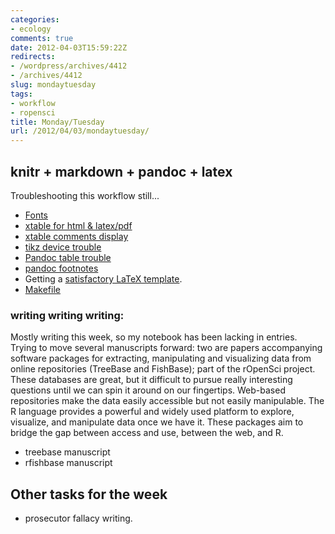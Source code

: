 ```yaml
---
categories:
- ecology
comments: true
date: 2012-04-03T15:59:22Z
redirects:
- /wordpress/archives/4412
- /archives/4412
slug: mondaytuesday
tags:
- workflow
- ropensci
title: Monday/Tuesday
url: /2012/04/03/mondaytuesday/
---
```


## knitr + markdown + pandoc + latex



Troubleshooting this workflow still...


  * [Fonts](https://github.com/yihui/knitr-book/issues/2)
  * [xtable for html & latex/pdf](https://github.com/yihui/knitr-book/pull/1)
  * [xtable comments display](https://github.com/yihui/knitr-book/issues/3)
  * [tikz device trouble](https://github.com/yihui/knitr-book/issues/4)
  * [Pandoc table trouble](https://github.com/jgm/pandoc/issues/469)
  * [pandoc footnotes](https://github.com/jgm/pandoc/issues/475)
  * Getting a [satisfactory LaTeX template](https://github.com/ropensci/rfishbase/blob/master/inst/doc/rfishbase/elsarticle.latex).  
  * [Makefile ](https://github.com/ropensci/rfishbase/blob/master/inst/doc/rfishbase/Makefile)

### writing writing writing:



Mostly writing this week, so my notebook has been lacking in entries. Trying to move several manuscripts forward: two are papers accompanying software packages for extracting, manipulating and visualizing data from online repositories (TreeBase and FishBase); part of the rOpenSci project. These databases are great, but it difficult to pursue really interesting questions until we can spin it around on our fingertips.  Web-based repositories make the data easily accessible but not easily manipulable.  The R language provides a powerful and widely used platform to explore, visualize, and manipulate data once we have it.  These packages aim to bridge the gap between access and use, between the web, and R.

* treebase manuscript
* rfishbase manuscript


## Other tasks for the week

* prosecutor fallacy writing. 



